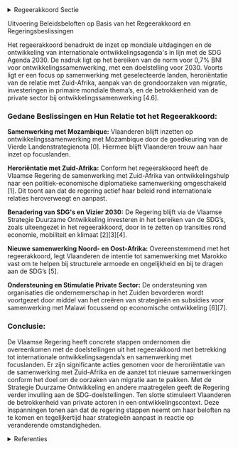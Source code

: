 

<details>
        <summary>Regeerakkoord Sectie </summary>
        <p>4.6 Een doelgerichte inzet met betrekking tot de mondiale uitdagingen Vlaanderen draagt bij aan de realisatie van de SDG Agenda 2030 in ontwikkelingslanden en de veran-kering van de internationale ontwikkelingsagenda in Vlaanderen, zoals vastgelegd in het kaderdecreet ontwikkelingssamenwerking. Daarom leveren we verder inspanningen om de norm voor 0,7% BNI op Belgisch niveau te behalen. We steunen de visie om dit doel tegen 2030 te bereiken. De inzet van de ontwikkelingssamenwerking door Vlaanderen is momenteel gericht op drie focus-landen: Zuid-Afrika, Malawi en Mozambique. We blijven deze samenwerking kritisch evalueren: De samenwerking met Zuid-Afrika wordt geheroriënteerd van een ontwikkelings- naar een sterke politiek-economische diplomatieke samenwerking in de brede zin, zodat deze samenwerking geen beroep meer doet op middelen van ontwikkelings-samenwerking. Binnen onze focusbenadering starten we een nieuwe samenwerking op met een of meerdere landen uit de regio Noord- en Oost-Afrika. We selecteren landen die goed samenwerken met de EU in de strijd van mensenhandel en illegale migratie. We steunen die landen die de grondoorzaken van migratie aanpakken op lange termijn. Door hierop in te zetten kan ontwikkelings-samenwerking bijdragen aan beheersing van de migratiestromen. De middelen die we voor projecten binnen multilaterale instellingen inzetten, moeten op de voor Vlaanderen primordiale mondiale thema’s focussen zoals klimaatadaptatie, onderwijs, vrouwen-rechten en innovatieve landbouw. De inzet van deze middelen wordt ook geëvalueerd op het boeken van resultaten. Voor elk ontwikkelingsdoel wordt de meest passende financiering gezocht, hetzij publiek, hetzij privaat dan wel via publiek-private partnerschappen, waarbij private actoren een belangrijke katalysator zijn. Zij worden de centrale partner, samen met publieke actoren en het middenveld. Publieke middelen worden ingezet waar private partners het risico (niet alleen) kunnen dragen, of die geen passende oplossing kunnen bieden. Onze Vlaamse strategie zet in op economische ontwikke-ling, dat leidt tot welvaart, zelfredzaamheid en toekomstperspectief. Handel is voor ontwikkelingssamenwerking een motor voor duurzame groei. We bekijken eveneens of een deel van de middelen geheroriënteerd kan worden naar meer Vlaamse noodhulp. We ondersteunen Vlaamse organisaties die ondernemerschap in het Zuiden bevorderen, zoals Ex-Change en Ondernemers voor Ondernemers. De stappen die gezet werden om de private sector en de kennisinstellingen een grotere rol te laten spelen in ons ontwikkelingsbeleid concretiseren we op het terrein. Wij blijven de inzet van de vierde pijler en van de ngo’s waarderen. We evalueren op regelmatige basis of de middelen die worden aangewend ook doeltreffend worden ingezet. </p>
        </details> 

Uitvoering Beleidsbeloften op Basis van het Regeerakkoord en Regeringsbeslissingen

Het regeerakkoord benadrukt de inzet op mondiale uitdagingen en de ontwikkeling van internationale ontwikkelingsagenda's in lijn met de SDG Agenda 2030. De nadruk ligt op het bereiken van de norm voor 0,7% BNI voor ontwikkelingssamenwerking, met een doelstelling voor 2030. Voorts ligt er een focus op samenwerking met geselecteerde landen, heroriëntatie van de relatie met Zuid-Afrika, aanpak van de grondoorzaken van migratie, investeringen in primaire mondiale thema’s, en de betrokkenheid van de private sector bij ontwikkelingssamenwerking [4.6].

### Gedane Beslissingen en Hun Relatie tot het Regeerakkoord:

**Samenwerking met Mozambique:**
Vlaanderen blijft inzetten op ontwikkelingssamenwerking met Mozambique door de goedkeuring van de Vierde Landenstrategienota \[0\]. Hiermee blijft Vlaanderen trouw aan haar inzet op focuslanden.

**Heroriëntatie met Zuid-Afrika:**
Conform het regeerakkoord heeft de Vlaamse Regering de samenwerking met Zuid-Afrika van ontwikkelingshulp naar een politiek-economische diplomatieke samenwerking omgeschakeld \[1\]. Dit toont aan dat de regering actief haar beleid rond internationale relaties heroverweegt en aanpast.

**Benadering van SDG's en Vizier 2030:**
De Regering blijft via de Vlaamse Strategie Duurzame Ontwikkeling investeren in het bereiken van de SDG’s, zoals uiteengezet in het regeerakkoord, door in te zetten op transities rond economie, mobiliteit en klimaat \[2\]\[3\]\[4\].

**Nieuwe samenwerking Noord- en Oost-Afrika:**
Overeenstemmend met het regeerakkoord, legt Vlaanderen de intentie tot samenwerking met Marokko vast om te helpen bij structurele armoede en ongelijkheid en bij te dragen aan de SDG’s \[5\].

**Ondersteuning en Stimulatie Private Sector:**
De ondersteuning van organisaties die ondernemerschap in het Zuiden bevorderen wordt voortgezet door middel van het creëren van strategieën en subsidies voor samenwerking met Malawi focussend op economische ontwikkeling \[6\]\[7\].

### Conclusie:

De Vlaamse Regering heeft concrete stappen ondernomen die overeenkomen met de doelstellingen uit het regeerakkoord met betrekking tot internationale ontwikkelingsagenda’s en samenwerking met focuslanden. Er zijn significante acties genomen voor de heroriëntatie van de samenwerking met Zuid-Afrika en de aanzet tot nieuwe samenwerkingen conform het doel om de oorzaken van migratie aan te pakken. Met de Strategie Duurzame Ontwikkeling en andere maatregelen geeft de Regering verder invulling aan de SDG-doelstellingen. Ten slotte stimuleert Vlaanderen de betrokkenheid van private actoren in een ontwikkelingscontext. Deze inspanningen tonen aan dat de regering stappen neemt om haar beloften na te komen en tegelijkertijd haar strategieën aanpast in reactie op veranderende omstandigheden.

<details>
        <summary> Referenties</summary>
        **[\[0\]](http://themis.vlaanderen.be/id/nieuwsbrief-info/60ADF2D8364ED900080001F1)** : **(2021-05-28)** Ontwikkelingssamenwerking Mozambique Ontwerp van vierde Landenstrategienota voor de ontwikkelingssamenwerking met Mozambique, 2021-2025  De Vlaamse Regering keurt het ontwerp goed van Vierde Landenstr... 

**[\[1\]](http://themis.vlaanderen.be/id/resource/8d01d2c0-4924-11ec-94bb-99a9d1e168fe)** : **(2021-03-19)** Heroriëntatie van de samenwerking met Zuid‐Afrika van een ontwikkelings‐ naar een sterke politieke, economische en diplomatieke samenwerking   Sinds de afschaffing van het apartheidsregime in 1994 hee... 

**[\[2\]](http://themis.vlaanderen.be/id/nieuwsbrief-info/619CB3FD364ED9000800026C)** : **(2021-11-26)** Vlaamse Strategie Duurzame Ontwikkeling IV Ontwerp van vierde Vlaamse Strategie Duurzame Ontwikkeling  Het decreet Duurzame Ontwikkeling bepaalt het kader voor het gecoördineerd Vlaams beleid duurzame... 

**[\[3\]](http://themis.vlaanderen.be/id/nieuwsbrief-info/60D1AD3B364ED900080002F1)** : **(2021-06-25)** Vlaamse Strategie Duurzame Ontwikkeling IV Voorontwerp van vierde Vlaamse Strategie Duurzame Ontwikkeling  Het decreet Duurzame Ontwikkeling bepaalt het kader voor het gecoördineerd Vlaams beleid duur... 

**[\[4\]](http://themis.vlaanderen.be/id/resource/4874d050-4927-11ec-94bb-99a9d1e168fe)** : **(2020-10-02)** Vervolledigen van ‘Vizier 2030 – een 2030-doelstellingenkader voor Vlaanderen’   Vizier 2030 is het 2030-doelstellingkader voor Vlaanderen. Het werd samen met een indicatorenset door de Vlaamse Regeri... 

**[\[5\]](http://themis.vlaanderen.be/id/nieuwsbrief-info/60B5E17B364ED900080005F2)** : **(2021-06-04)** Nieuwe samenwerking met de regio Noord- en/of Oost-Afrika: intentie tot samenwerking met Marokko   In haar Regeerakkoord heeft de Vlaamse Regering aangegeven dat zij een nieuwe samenwerking wenst op t... 

**[\[6\]](http://themis.vlaanderen.be/id/nieuwsbericht/650A99DD3605E1AC863BFA1E)** : **(2023-09-22)** Landenstrategienota voor de internationale samenwerking tussen Vlaanderen en Malawi voor de periode 2024-2028   De Vlaamse Regering hecht haar goedkeuring aan de 'Landenstrategienota voor internationa... 

**[\[7\]](http://themis.vlaanderen.be/id/nieuwsbrief-info/61938192364ED90008000162)** : **(2021-11-19)** Subsidie projecten kleinschalige landbouwers Malawi Vier ontwerpbesluiten van de Vlaamse Regering  In het kader van de  Landenstrategienota 2019-2023  tussen Vlaanderen en Malawi kent de Vlaamse Reger... 
        </details> 


